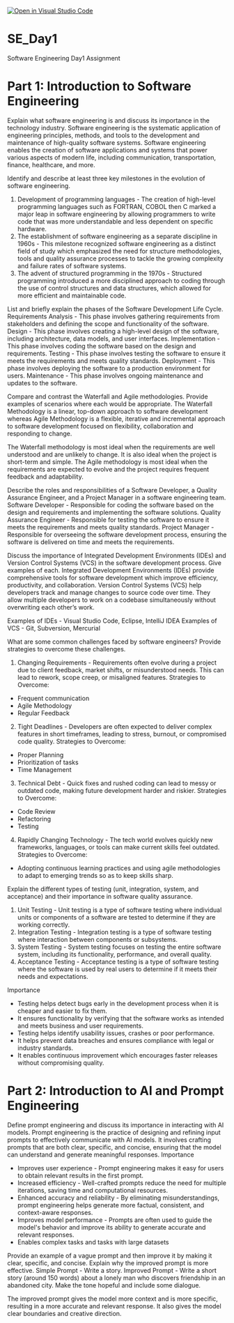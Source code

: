 [![Open in Visual Studio Code](https://classroom.github.com/assets/open-in-vscode-2e0aaae1b6195c2367325f4f02e2d04e9abb55f0b24a779b69b11b9e10269abc.svg)](https://classroom.github.com/online_ide?assignment_repo_id=18628353&assignment_repo_type=AssignmentRepo)
# SE_Day1
Software Engineering Day1 Assignment

# Part 1: Introduction to Software Engineering

Explain what software engineering is and discuss its importance in the technology industry.
Software engineering is the systematic application of engineering principles, methods, and tools to the development and maintenance of high-quality software systems.
Software engineering enables the creation of software applications and systems that power various aspects of modern life, including communication, transportation, finance, healthcare, and more.

Identify and describe at least three key milestones in the evolution of software engineering.
1. Development of programming languages - The creation of high-level programming languages such as FORTRAN, COBOL then C marked a major leap in software engineering by allowing programmers to write code that was more understandable and less dependent on specific hardware.
2. The establishment of software engineering as a separate discipline in 1960s - This milestone  recognized software engineering as a distinct field of study which emphasized the need for structure methodologies, tools and quality assurance processes to tackle the growing complexity and failure rates of software systems.
3. The advent of structured programming in the 1970s - Structured programming introduced a more disciplined approach to coding through the use of control structures and data structures, which allowed for more efficient and maintainable code.

List and briefly explain the phases of the Software Development Life Cycle.
Requirements Analysis - This phase involves gathering requirements from stakeholders and defining the scope and functionality of the software.
Design - This phase involves creating a high-level design of the software, including architecture, data models, and user interfaces.
Implementation - This phase involves coding the software based on the design and requirements.
Testing - This phase involves testing the software to ensure it meets the requirements and meets quality standards.
Deployment - This phase involves deploying the software to a production environment for users.
Maintenance - This phase involves ongoing maintenance and updates to the software.

Compare and contrast the Waterfall and Agile methodologies. Provide examples of scenarios where each would be appropriate.
The Waterfall Methodology is a linear, top-down approach to software development whereas Agile Methodology is a flexible, iterative and incremental approach to software development focused on flexibility, collaboration and responding to change.

The Waterfall methodology is most ideal when the requirements are well understood and are unlikely to change. It is also ideal when the project is short-term and simple.
The Agile methodology is most ideal when the requirements are expected to evolve and the project requires frequent feedback and adaptability.

Describe the roles and responsibilities of a Software Developer, a Quality Assurance Engineer, and a Project Manager in a software engineering team.
Software Developer - Responsible for coding the software based on the design and requirements and implementing the software solutions.
Quality Assurance Engineer - Responsible for testing the software to ensure it meets the requirements and meets quality standards.
Project Manager - Responsible for overseeing the software development process, ensuring the software is delivered on time and meets the requirements.

Discuss the importance of Integrated Development Environments (IDEs) and Version Control Systems (VCS) in the software development process. Give examples of each.
Integrated Development Environments (IDEs) provide comprehensive tools for software development which improve efficiency, productivity, and collaboration.
Version Control Systems (VCS) help developers track and manage changes to source code over time. They allow multiple developers to work on a codebase simultaneously without overwriting each other’s work.

Examples of IDEs - Visual Studio Code, Eclipse, IntelliJ IDEA
Examples of VCS - Git, Subversion, Mercurial

What are some common challenges faced by software engineers? Provide strategies to overcome these challenges.
1. Changing Requirements - Requirements often evolve during a project due to client feedback, market shifts, or misunderstood needs. This can lead to rework, scope creep, or misaligned features.
Strategies to Overcome:
- Frequent communication
- Agile Methodology
- Regular Feedback


2. Tight Deadlines - Developers are often expected to deliver complex features in short timeframes, leading to stress, burnout, or compromised code quality.
Strategies to Overcome:
- Proper Planning
- Prioritization of tasks
- Time Management

3. Technical Debt - Quick fixes and rushed coding can lead to messy or outdated code, making future development harder and riskier.
Strategies to Overcome:
- Code Review
- Refactoring
- Testing

4. Rapidly Changing Technology - The tech world evolves quickly new frameworks, languages, or tools can make current skills feel outdated.
Strategies to Overcome:
- Adopting continuous learning practices and using agile methodologies to adapt to emerging trends so as to keep skills sharp.

Explain the different types of testing (unit, integration, system, and acceptance) and their importance in software quality assurance.
1. Unit Testing - Unit testing is a type of software testing where individual units or components of a software are tested to determine if they are working correctly.
2. Integration Testing - Integration testing is a type of software testing where interaction between components or subsystems.
3. System Testing - System testing focuses on testing the entire software system, including its functionality, performance, and overall quality.
4. Acceptance Testing - Acceptance testing is a type of software testing where the software is used by real users to determine if it meets their needs and expectations.

Importance
- Testing helps detect bugs early in the development process when it is cheaper and easier to fix them.
- It ensures functionality by verifying that the software works as intended and meets business and user requirements.
- Testing helps identify usability issues, crashes or poor performance.
- It helps prevent data breaches and ensures compliance with legal or industry standards.
- It enables continuous improvement which encourages faster releases without compromising quality.

# Part 2: Introduction to AI and Prompt Engineering


Define prompt engineering and discuss its importance in interacting with AI models.
Prompt engineering is the practice of designing and refining input prompts to effectively communicate with AI models. It involves crafting prompts that are both clear, specific, and concise, ensuring that the model can understand and generate meaningful responses.
Importance
- Improves user experience - Prompt engineering makes it easy for users to obtain relevant results in the first prompt.
- Increased efficiency - Well-crafted prompts reduce the need for multiple iterations, saving time and computational resources.
- Enhanced accuracy and reliability - By eliminating misunderstandings, prompt engineering helps generate more factual, consistent, and context-aware responses.
- Improves model performance - Prompts are often used to guide the model's behavior and improve its ability to generate accurate and relevant responses.
- Enables complex tasks and tasks with large datasets 

Provide an example of a vague prompt and then improve it by making it clear, specific, and concise. Explain why the improved prompt is more effective.
Simple Prompt - Write a story.
Improved Prompt - Write a short story (around 150 words) about a lonely man who discovers friendship in an abandoned city. Make the tone hopeful and include some dialogue.

The improved prompt gives the model more context and is more specific, resulting in a more accurate and relevant response. It also gives the model clear boundaries and creative direction.
